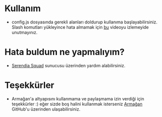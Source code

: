 # Kullanım
- config.js dosyasında gerekli alanları doldurup kullanıma başlayabilirsiniz. Slash komutları yükleyince hata almamak için [bu](https://www.youtube.com/watch?v=rtXi1vhLUeA) videoyu izlemeyide unutmayınız.

# Hata buldum ne yapmalıyım?
- [Serendia Squad](https://discord.gg/JpPmR2xEqM) sunucusu üzerinden yardım alabilirsiniz.

# Teşekkürler 
- Armağan'a altyapısını kullanmama ve paylaşmama izin verdiği için teşekkürler :) eğer sizde boş halini kullanmak isterseniz [Armağan](https://github.com/TheArmagan) GitHub'u üzerinden ulaşabilirsiniz.
